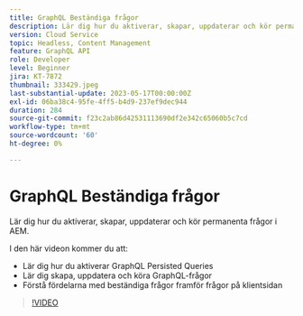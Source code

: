 ```yaml
---
title: GraphQL Beständiga frågor
description: Lär dig hur du aktiverar, skapar, uppdaterar och kör permanenta frågor i AEM.
version: Cloud Service
topic: Headless, Content Management
feature: GraphQL API
role: Developer
level: Beginner
jira: KT-7872
thumbnail: 333429.jpeg
last-substantial-update: 2023-05-17T00:00:00Z
exl-id: 06ba38c4-95fe-4ff5-b4d9-237ef9dec944
duration: 284
source-git-commit: f23c2ab86d42531113690df2e342c65060b5c7cd
workflow-type: tm+mt
source-wordcount: '60'
ht-degree: 0%

---
```


# GraphQL Beständiga frågor

Lär dig hur du aktiverar, skapar, uppdaterar och kör permanenta frågor i AEM.

I den här videon kommer du att:

+ Lär dig hur du aktiverar GraphQL Persisted Queries
+ Lär dig skapa, uppdatera och köra GraphQL-frågor
+ Förstå fördelarna med beständiga frågor framför frågor på klientsidan

>[!VIDEO](https://video.tv.adobe.com/v/333429?quality=12&learn=on)
